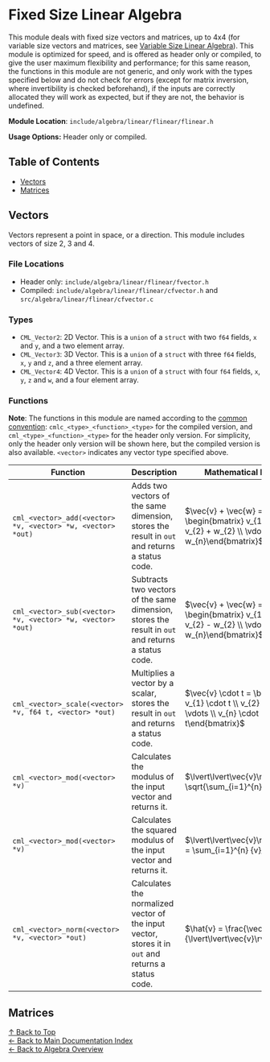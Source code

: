 
# Fixed Size Linear Algebra

This module deals with fixed size vectors and matrices, up to 4x4 (for variable size vectors and matrices, see [Variable Size Linear Algebra](vlinear.md)). This module is optimized for speed, and is offered as header only or compiled, to give the user maximum flexibility and performance; for this same reason, the functions in this module are not generic, and only work with the types specified below and do not check for errors (except for matrix inversion, where invertibility is checked beforehand), if the inputs are correctly allocated they will work as expected, but if they are not, the behavior is undefined.

**Module Location**: ```include/algebra/linear/flinear/flinear.h```

**Usage Options:** Header only or compiled.

## Table of Contents

- [Vectors](#vectors)
- [Matrices](#matrices)

## Vectors

Vectors represent a point in space, or a direction. This module includes vectors of size 2, 3 and 4.

### File Locations

- Header only: ```include/algebra/linear/flinear/fvector.h```
- Compiled: ```include/algebra/linear/flinear/cfvector.h``` and ```src/algebra/linear/flinear/cfvector.c```

### Types

- ```CML_Vector2```: 2D Vector. This is a ```union``` of a  ```struct``` with two ```f64``` fields, ```x``` and ```y```, and a two element array.
- ```CML_Vector3```: 3D Vector. This is a ```union``` of a  ```struct``` with three ```f64``` fields, ```x```, ```y``` and ```z```, and a three element array.
- ```CML_Vector4```: 4D Vector. This is a ```union``` of a  ```struct``` with four ```f64``` fields, ```x```, ```y```, ```z``` and ```w```, and a four element array.

### Functions

**Note**: The functions in this module are named according to the [common convention](../../../README.md#functions): ```cmlc_<type>_<function>_<type>``` for the compiled version, and ```cml_<type>_<function>_<type>``` for the header only version. For simplicity, only the header only version will be shown here, but the compiled version is also available. ```<vector>``` indicates any vector type specified above.

| Function | Description | Mathematical Notation |
| --- | --- | --- |
| ```cml_<vector>_add(<vector> *v, <vector> *w, <vector> *out)``` | Adds two vectors of the same dimension, stores the result in ```out``` and returns a status code. | $\vec{v} + \vec{w} = \begin{bmatrix} v_{1} + w_{1} \\ v_{2} + w_{2} \\ \vdots \\ v_{n} + w_{n}\end{bmatrix}$ |
| ```cml_<vector>_sub(<vector> *v, <vector> *w, <vector> *out)``` | Subtracts two vectors of the same dimension, stores the result in ```out``` and returns a status code. | $\vec{v} + \vec{w} = \begin{bmatrix} v_{1} - w_{1} \\ v_{2} - w_{2} \\ \vdots \\ v_{n} - w_{n}\end{bmatrix}$ |
| ```cml_<vector>_scale(<vector> *v, f64 t, <vector> *out)``` | Multiplies a vector by a scalar, stores the result in ```out``` and returns a status code. | $\vec{v} \cdot t = \begin{bmatrix} v_{1} \cdot t \\ v_{2} \cdot t \\ \vdots \\ v_{n} \cdot t\end{bmatrix}$ |
| ```cml_<vector>_mod(<vector> *v)``` | Calculates the modulus of the input vector and returns it. | $\lvert\lvert\vec{v}\rvert\rvert = \sqrt{\sum_{i=1}^{n} {v}_{i}^{2}}$ |
| ```cml_<vector>_mod(<vector> *v)``` | Calculates the squared modulus of the input vector and returns it. | $\lvert\lvert\vec{v}\rvert\rvert^{2} = \sum_{i=1}^{n} {v}_{i}^{2}$ |
| ```cml_<vector>_norm(<vector> *v, <vector> *out)``` | Calculates the normalized vector of the input vector, stores it in ```out``` and returns a status code. | $\hat{v} = \frac{\vec{v}}{\lvert\lvert\vec{v}\rvert\rvert}$ |

## Matrices

[↑ Back to Top](#fixed-size-linear-algebra)\
[← Back to Main Documentation Index](../../../README.md)\
[← Back to Algebra Overview](../algebra.md)
